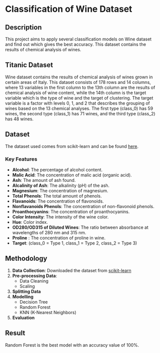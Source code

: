# Classification of Wine Dataset
## Description
This project aims to apply several classification models on Wine dataset and find out which gives the best accuracy. This dataset contains the results of chemical analysis of wines.
## Titanic Dataset
Wine dataset contains the results of chemical analysis of wines grown in certain areas of Italy. This dataset consists of 178 rows and 14 columns, where 13 variables in the first column to the 13th column are the results of chemical analysis of wine content, while the 14th column is the target variable which is the type of wine and the target of clustering. The target variable is a factor with levels 0, 1, and 2 that describes the grouping of wines based on the 13 chemical analyses. The first type (class_0) has 59 wines, the second type (class_1) has 71 wines, and the third type (class_2) has 48 wines.
## Dataset
The dataset used comes from scikit-learn and can be found [here](https://archive.ics.uci.edu/ml/machine-learning-databases/wine/wine.data). 
### Key Features
- **Alcohol**: The percentage of alcohol content.
- **Malic Acid**: The concentration of malic acid (organic acid).
- **Ash**: The amount of ash found. 
- **Alcalinity of Ash**: The alkalinity (pH) of the ash.
- **Magnesium**: The concentration of magnesium.
- **Total Phenols**: The total amount of phenols.
- **Flavanoids**: The concentration of flavonoids.
- **Nonflavanoids Phenols**: The concentration of non-flavonoid phenols.
- **Proanthocyanins**: The concentration of proanthocyanins.
- **Color Intensity**: The intensity of the wine color.
- **Hue**: Color index.
- **OD280/OD315 of Diluted Wines**: The ratio between absorbance at wavelengths of 280 nm and 315 nm.
- **Proline** : The concentration of proline in wine.
- **Target**: (class_0 = Type 1, class_1 = Type 2, class_2 = Type 3)
## Methodology
1. **Data Collection**: Downloaded the dataset from [scikit-learn](https://archive.ics.uci.edu/ml/machine-learning-databases/wine/wine.data)
2. **Pre-processing Data**:
   - Data Cleaning
   - Scaling
3. **Splitting Data**
4. **Modelling**
     - Decision Tree
     - Random Forest
     - KNN (K-Nearest Neighbors)
5. **Evaluation**

## Result
Random Forest is the best model with an accuracy value of 100%.
